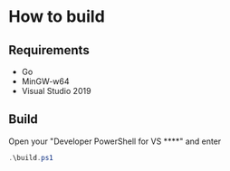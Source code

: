 # How to build
## Requirements
- Go
- MinGW-w64
- Visual Studio 2019

## Build
Open your "Developer PowerShell for VS ****" and enter

```powershell
.\build.ps1
```

